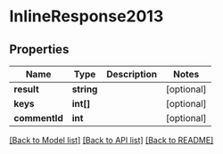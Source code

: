 # InlineResponse2013

## Properties
Name | Type | Description | Notes
------------ | ------------- | ------------- | -------------
**result** | **string** |  | [optional] 
**keys** | **int[]** |  | [optional] 
**commentId** | **int** |  | [optional] 

[[Back to Model list]](../../README.md#documentation-for-models) [[Back to API list]](../../README.md#documentation-for-api-endpoints) [[Back to README]](../../README.md)

